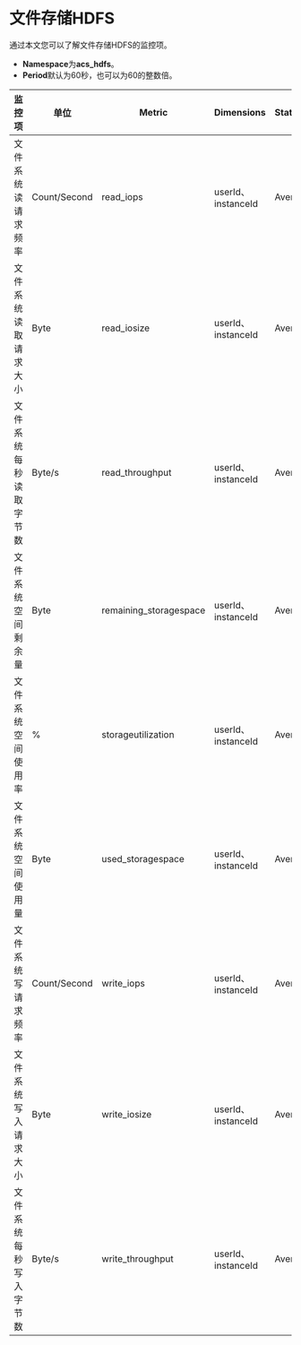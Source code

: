 # 文件存储HDFS

通过本文您可以了解文件存储HDFS的监控项。

-   **Namespace**为**acs\_hdfs**。
-   **Period**默认为60秒，也可以为60的整数倍。

|监控项|单位|Metric|Dimensions|Statistics|
|---|--|------|----------|----------|
|文件系统读请求频率|Count/Second|read\_iops|userId、instanceId|Average|
|文件系统读取请求大小|Byte|read\_iosize|userId、instanceId|Average|
|文件系统每秒读取字节数|Byte/s|read\_throughput|userId、instanceId|Average|
|文件系统空间剩余量|Byte|remaining\_storagespace|userId、instanceId|Average|
|文件系统空间使用率|%|storageutilization|userId、instanceId|Average|
|文件系统空间使用量|Byte|used\_storagespace|userId、instanceId|Average|
|文件系统写请求频率|Count/Second|write\_iops|userId、instanceId|Average|
|文件系统写入请求大小|Byte|write\_iosize|userId、instanceId|Average|
|文件系统每秒写入字节数|Byte/s|write\_throughput|userId、instanceId|Average|

